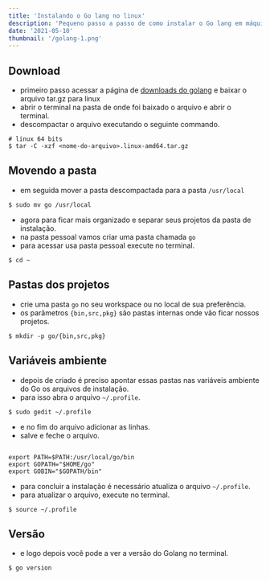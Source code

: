 ```yaml
---
title: 'Instalando o Go lang no linux'
description: 'Pequeno passo a passo de como instalar o Go lang em máquinas linux'
date: '2021-05-10'
thumbnail: '/golang-1.png'
---
```


## Download
- primeiro passo acessar a página de [downloads do golang](https://golang.org/dl/) e baixar o arquivo tar.gz para linux
- abrir o terminal na pasta de onde foi baixado o arquivo e abrir o terminal.
- descompactar o arquivo executando o seguinte commando.

```
# linux 64 bits
$ tar -C -xzf <nome-do-arquivo>.linux-amd64.tar.gz
```

## Movendo a pasta
- em seguida mover a pasta descompactada para a pasta `/usr/local`

```
$ sudo mv go /usr/local
```

- agora para ficar mais organizado e separar seus projetos da pasta de instalação.
- na pasta pessoal vamos criar uma pasta chamada `go`
- para acessar usa pasta pessoal execute no terminal.

```
$ cd ~
```
## Pastas dos projetos

- crie uma pasta `go` no seu workspace ou no local de sua preferência.
- os parâmetros `{bin,src,pkg}` são pastas internas onde vão ficar nossos projetos.


```
$ mkdir -p go/{bin,src,pkg}
```

## Variáveis ambiente

- depois de criado é preciso apontar essas pastas nas variáveis ambiente do Go os arquivos de instalação.
- para isso abra o arquivo `~/.profile`.


```
$ sudo gedit ~/.profile
```

- e no fim do arquivo adicionar as linhas.
- salve e feche o arquivo.

```

export PATH=$PATH:/usr/local/go/bin
export GOPATH="$HOME/go"
export GOBIN="$GOPATH/bin"
```

- para concluir a instalação é necessário atualiza o arquivo `~/.profile`.
- para atualizar o arquivo, execute no terminal.

```
$ source ~/.profile
```

## Versão

- e logo depois você pode a ver a versão do Golang no terminal.

```
$ go version
```
